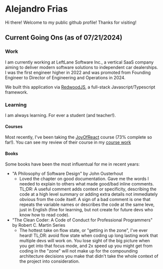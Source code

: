 # Alejandro Frias

Hi there! Welcome to my public github profile! Thanks for visiting!

## Current Going Ons (as of 07/21/2024)

### Work
I am currently working at LeftLane Software Inc., a vertical SaaS company aiming to deliver modern software solutions to independent car dealerships.
I was the first engineer higher in 2022 and was promoted from Founding Engineer to Director of Engineering and Operations in 2024.

We built this application via [RedwoodJS](https://docs.redwoodjs.com/docs/introduction), a full-stack Javascript/Typescript framework.

### Learning

I am always learning. For ever a student (and teacher!).

#### Courses
Most recently, I've been taking the [JoyOfReact](https://www.joyofreact.com/) course (73% complete so far!).
You can see my review of their course in my [course work](https://github.com/AlejandroFrias/JoyOfReact-CourseWork)

#### Books

Some books have been the most influentual for me in recent years:
* "A Philosophy of Software Design" by John Ousterhout
  * Loved the chapter on good documentation. Gave me the words I needed to explain to others what made good/bad inline comments. TL;DR: A useful comment adds context or specificity, describing the code at a high level summary or adding extra details not immediately obvious from the code itself. A sign of a bad comment is one that repeats the variable names or describes the code at the same leve, just in English (fine for learning, but not create for future devs who know how to read code).
* "The Clean Coder: A Code of Conduct for Professional Programmers" by Robert C. Martin Series
  * The hottest take on flow state, or "getting in the zone", I've ever heard! TL;DR: avoid flow state when coding up long lasting work that multiple devs will work on. You lose sight of the big picture when you get into that focus mode, and 2x speed up you might get from coding in the "zone" will not make up for the compounding architecture decisions you make that didn't take the whole context of the project into consideration.
